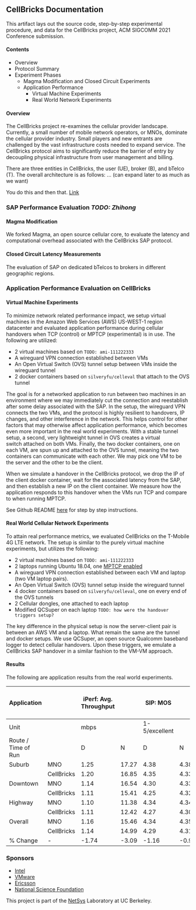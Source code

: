 ## CellBricks Documentation

This artifact lays out the source code, step-by-step experimental procedure, 
and data for the CellBricks project, ACM SIGCOMM 2021 Conference submission.

#### Contents

- Overview
- Protocol Summary
- Experiment Phases
    - Magma Modification and Closed Circuit Experiments
    - Application Performance
        - Virtual Machine Experiments
        - Real World Network Experiments


#### Overview

The CellBricks project re-examines the cellular provider landscape. Currently, a small number of 
mobile network operators, or MNOs, dominate the cellular provider industry. Small players and new 
entrants are challenged by the vast infrastructure costs needed to expand service. The CellBricks 
protocol aims to significantly reduce the barrier of entry by decoupling physical infrastructure 
from user management and billing.

There are three entities in CellBricks, the user (UE), broker (B), and bTelco (T). The overall 
architecture is as follows: ... (can expand later to as much as we want)

You do this and then that. [Link](/artifact1/subpage)

### SAP Performance Evaluation *TODO: Zhihong*

#### Magma Modification

We forked Magma, an open source cellular core, to evaluate the latency and 
computational overhead associated with the CellBricks SAP protocol.

#### Closed Circuit Latency Measurements

The evaluation of SAP on dedicated bTelcos to brokers in different geographic regions.

### Application Performance Evaluation on CellBricks

#### Virtual Machine Experiments

To minimize network related performance impact, we setup virtual machines in the Amazon Web Services
(AWS) US-WEST-1 region datacenter and evaluated application performance during cellular handovers 
when TCP (control) or MPTCP (experimental) is in use. The following are utilized:

- 2 virtual machines based on `TODO: ami-111222333`
- A wireguard VPN connection established between VMs
- An Open Virtual Switch (OVS) tunnel setup between VMs inside the wireguard tunnel
- 2 docker containers based on `silveryfu/celleval` that attach to the OVS tunnel

The goal is for a networked application to run between two machines in an environment where we 
may immediately cut the connection and reestablish after some delay associated with the SAP. In 
the setup, the wireguard VPN connects the two VMs, and the protocol is highly resilient to handovers, 
IP changes, and other interference in the network. This helps control for other factors that may 
otherwise affect application performance, which becomes even more important in the real world 
experiments. With a stable tunnel setup, a second, very lightweight tunnel in OVS creates a virtual  
switch attached on both VMs. Finally, the two docker containers, one on each VM, are spun up and 
attached to the OVS tunnel, meaning the two containers can communicate with each other. We may pick 
one VM to be the server and the other to be the client.

When we simulate a handover in the CellBricks protocol, we drop the IP of the client docker container, 
wait for the associated latency from the SAP, and then establish a new IP on the client container. We 
measure how the application responds to this handover when the VMs run TCP and compare to when running 
MPTCP.

See Github README [here](https://github.com/cellbricks/emulation/tree/master/ho_proxy) for step by step instructions.

#### Real World Cellular Network Experiments

To attain real performance metrics, we evaluated CellBricks on the T-Mobile 4G LTE network. The 
setup is similar to the purely virtual machine experiments, but utilizes the following:

- 2 virtual machines based on `TODO: ami-111222333`
- 2 laptops running Ubuntu 18.04, one [MPTCP enabled](https://multipath-tcp.org/pmwiki.php/Users/HowToInstallMPTCP?)
- A wireguard VPN connection established between each VM and laptop (two VM laptop pairs).
- An Open Virtual Switch (OVS) tunnel setup inside the wireguard tunnel
- 4 docker containers based on `silveryfu/celleval`, one on every end of the OVS tunnels
- 2 Cellular dongles, one attached to each laptop
- Modified QCSuper on each laptop `TODO: how were the handover triggers setup?`

The key difference in the physical setup is now the server-client pair is between an AWS VM and a laptop. 
What remain the same are the tunnel and docker setups. We use QCSuper, an open source Qualcomm baseband 
logger to detect cellular handovers. Upon these triggers, we emulate a CellBricks SAP handover in a 
similar fashion to the VM-VM approach.

#### Results

The following are application results from the real world experiments.


| Application         |            | iPerf: Avg. Throughput |       | SIP: MOS      |       | Video: Avg. Quality Level |       | Web: Avg. Load Time |       |
|---------------------|------------|------------------------|-------|---------------|-------|---------------------------|-------|---------------------|-------|
| Unit                |            | mbps                   |       | 1-5/excellent |       | level                     |       | sec.                |       |
| Route / Time of Run |            | D                      | N     | D             | N     | D                         | N     | D                   | N     |
| Suburb              | MNO        | 1.25                   | 17.27 | 4.38          | 4.38  | 1.96                      | 4.91  | 4.78                | 1.81  |
|                     | CellBricks | 1.20                   | 16.85 | 4.35          | 4.33  | 1.98                      | 4.91  | 4.96                | 1.76  |
| Downtown            | MNO        | 1.14                   | 16.54 | 4.30          | 4.33  | 2.03                      | 4.94  | 5.12                | 1.89  |
|                     | CellBricks | 1.11                   | 15.41 | 4.25          | 4.32  | 1.97                      | 4.94  | 5.22                | 1.89  |
| Highway             | MNO        | 1.10                   | 11.38 | 4.34          | 4.34  | 1.95                      | 4.89  | 5.05                | 1.86  |
|                     | CellBricks | 1.11                   | 12.42 | 4.27          | 4.30  | 1.97                      | 4.90  | 5.18                | 1.80  |
| Overall             | MNO        | 1.16                   | 15.46 | 4.34          | 4.35  | 1.98                      | 4.91  | 5.00                | 1.86  |
|                     | CellBricks | 1.14                   | 14.99 | 4.29          | 4.31  | 1.97                      | 4.92  | 5.13                | 1.83  |
| % Change            | -          | -1.74                  | -3.09 | -1.16         | -0.92 | -0.51                     | +0.20 | +2.57               | -1.63 |



### Sponsors

- [Intel](https://www.intel.com/)
- [VMware](https://www.vmware.com/)
- [Ericsson](https://www.ericsson.com/)
- [National Science Foundation](https://www.nsf.gov/)

This project is part of the [NetSys](https://netsys.cs.berkeley.edu) Laboratory at UC Berkeley.
